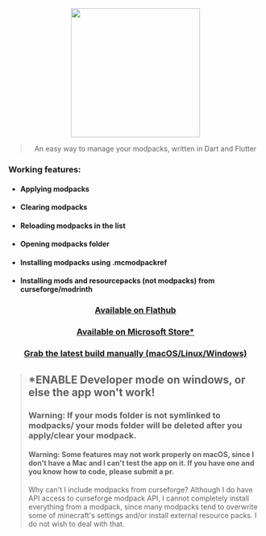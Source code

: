 <div align="center">

<img src="https://github.com/mrquantumoff/mcmodpackmanager_reborn/raw/master/assets/icons/logotext.svg" height=256 />

> An easy way to manage your modpacks, written in Dart and Flutter

</div>

### Working features:
* #### Applying modpacks
* #### Clearing modpacks
* #### Reloading modpacks in the list
* #### Opening modpacks folder
* #### Installing modpacks using .mcmodpackref
* #### Installing mods and resourcepacks (not modpacks) from curseforge/modrinth

<div align="center">


### [Available on Flathub](https://flathub.org/apps/details/dev.mrquantumoff.mcmodpackmanager)
### [Available on Microsoft Store*](https://www.microsoft.com/store/apps/9NLT70M0TVD0)

### [Grab the latest build manually (macOS/Linux/Windows)](https://github.com/mrquantumoff/mcmodpackmanager_reborn/releases/latest)

</div>

> ## *ENABLE Developer mode on windows, or else the app won't work!
> ### Warning: If your mods folder is not symlinked to modpacks/<anything> your mods folder will be deleted after you apply/clear your modpack.
> #### Warning: Some features may not work properly on macOS, since I don't have a Mac and I can't test the app on it. If you have one and you know how to code, please submit a pr.
> Why can't I include modpacks from curseforge? Although I do have API access to curseforge modpack API, I cannot completely install everything from a modpack, since many modpacks tend to overwrite some of minecraft's settings and/or install external resource packs. I do not wish to deal with that.


